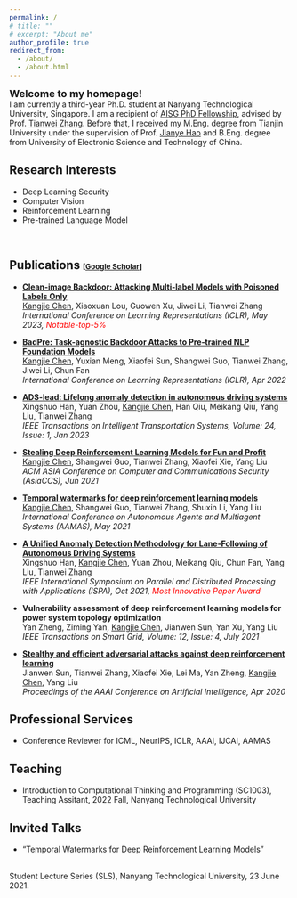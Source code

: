 ```yaml
---
permalink: /
# title: ""
# excerpt: "About me"
author_profile: true
redirect_from: 
  - /about/
  - /about.html
---
```


<span style="font-size:large;font-weight:bold;"> Welcome to my homepage! </span>
<br/>
I am currently a third-year Ph.D. student at Nanyang Technological University, Singapore. I am a recipient of [AISG PhD Fellowship](https://aisingapore.org/research/phd-fellowship-programme/), advised by Prof. [Tianwei Zhang](https://personal.ntu.edu.sg/tianwei.zhang/index.html). Before that, I received my M.Eng. degree from Tianjin University under the supervision of Prof. [Jianye Hao](http://www.icdai.org/jianye.html) and B.Eng. degree from University of Electronic Science and Technology of China. 

## Research Interests
- Deep Learning Security
- Computer Vision
- Reinforcement Learning
- Pre-trained Language Model
<br/>

## Publications <span style="font-size:small;">[[Google Scholar](https://scholar.google.com/citations?user=vEPnP6oAAAAJ)]</span>

- **[Clean-image Backdoor: Attacking Multi-label Models with Poisoned Labels Only](https://kangjie-chen.github.io/files/2023_ICLR_clean-image_backdoor.pdf)**
  <br/>
  <u>Kangjie Chen</u>, Xiaoxuan Lou, Guowen Xu, Jiwei Li, Tianwei Zhang
  <br/>
  *International Conference on Learning Representations (ICLR), May 2023, <span style="color:red">Notable-top-5%</span>* 


- **[BadPre: Task-agnostic Backdoor Attacks to Pre-trained NLP Foundation Models](https://kangjie-chen.github.io/files/2022_ICLR_BadPre.pdf)**
  <br/>
  <u>Kangjie Chen</u>, Yuxian Meng, Xiaofei Sun, Shangwei Guo, Tianwei Zhang, Jiwei Li, Chun Fan
  <br/>
  *International Conference on Learning Representations (ICLR), Apr 2022*


- **[ADS-lead: Lifelong anomaly detection in autonomous driving systems](https://kangjie-chen.github.io/files/2022_TITS_ADS-lead.pdf)**
  <br/>
  Xingshuo Han, Yuan Zhou, <u>Kangjie Chen</u>, Han Qiu, Meikang Qiu, Yang Liu, Tianwei Zhang
  <br/>
  *IEEE Transactions on Intelligent Transportation Systems, Volume: 24, Issue: 1, Jan 2023*

- **[Stealing Deep Reinforcement Learning Models for Fun and Profit](https://kangjie-chen.github.io/files/2021_AsiaCCS_Stealing-DRL.pdf)**
  <br/>
  <u>Kangjie Chen</u>, Shangwei Guo, Tianwei Zhang, Xiaofei Xie, Yang Liu
  <br/>
  *ACM ASIA Conference on Computer and Communications Security (AsiaCCS), Jun 2021*

- **[Temporal watermarks for deep reinforcement learning models](https://kangjie-chen.github.io/files/2021_AAMAS_DRL-Watermark.pdf)**
  <br/>
  <u>Kangjie Chen</u>, Shangwei Guo, Tianwei Zhang, Shuxin Li, Yang Liu
  <br/>
  *International Conference on Autonomous Agents and Multiagent Systems (AAMAS), May 2021*

- **[A Unified Anomaly Detection Methodology for Lane-Following of Autonomous Driving Systems](https://kangjie-chen.github.io/files/2021_ISPA_Anomaly-Detection.pdf)**
  <br/>
  Xingshuo Han, <u>Kangjie Chen</u>, Yuan Zhou, Meikang Qiu, Chun Fan, Yang Liu, Tianwei Zhang
  <br/>
  *IEEE International Symposium on Parallel and Distributed Processing with Applications (ISPA), Oct 2021, <span style="color:red">Most Innovative Paper Award</span>*

- **Vulnerability assessment of deep reinforcement learning models for power system topology optimization**
  <br/>
  Yan Zheng, Ziming Yan, <u>Kangjie Chen</u>, Jianwen Sun, Yan Xu, Yang Liu
  <br/>
  *IEEE Transactions on Smart Grid, Volume: 12, Issue: 4, July 2021*

- **[Stealthy and efficient adversarial attacks against deep reinforcement learning](https://kangjie-chen.github.io/files/2020_AAAI_DRL_AE.pdf)**
  <br/>
  Jianwen Sun, Tianwei Zhang, Xiaofei Xie, Lei Ma, Yan Zheng, <u>Kangjie Chen</u>, Yang Liu
  <br/>
  *Proceedings of the AAAI Conference on Artificial Intelligence, Apr 2020*


<!-- ## Book -->




## Professional Services

- Conference Reviewer for ICML, NeurIPS, ICLR, AAAI, IJCAI, AAMAS



## Teaching

- Introduction to Computational Thinking and Programming (SC1003), Teaching Assitant, 2022 Fall, Nanyang Technological University



## Invited Talks

- “Temporal Watermarks for Deep Reinforcement Learning Models”
<br/>
Student Lecture Series (SLS), Nanyang Technological University, 23 June 2021.


